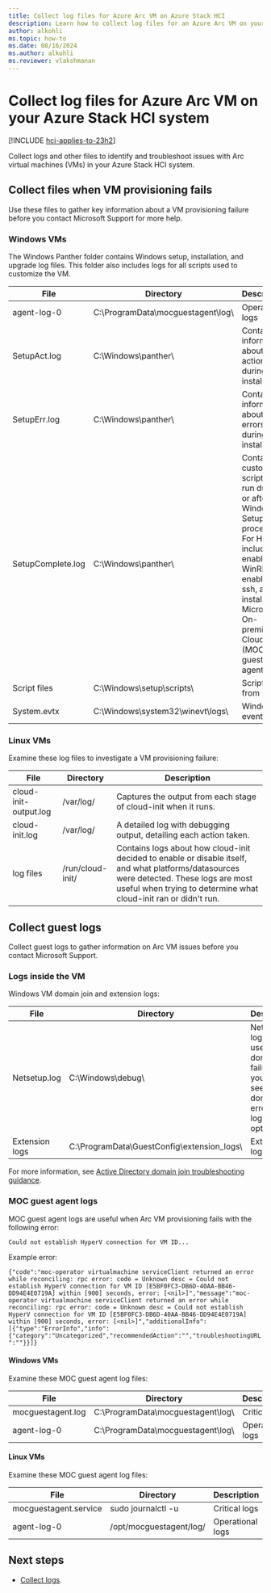 ```yaml
---
title: Collect log files for Azure Arc VM on Azure Stack HCI
description: Learn how to collect log files for an Azure Arc VM on your Azure Stack HCI system. 
author: alkohli
ms.topic: how-to
ms.date: 08/16/2024
ms.author: alkohli
ms.reviewer: vlakshmanan
---
```


# Collect log files for Azure Arc VM on your Azure Stack HCI system

[!INCLUDE [hci-applies-to-23h2](../../hci/includes/hci-applies-to-23h2.md)]

Collect logs and other files to identify and troubleshoot issues with Arc virtual machines (VMs) in your Azure Stack HCI system.

## Collect files when VM provisioning fails

 Use these files to gather key information about a VM provisioning failure before you contact Microsoft Support for more help.

### Windows VMs

The Windows Panther folder contains Windows setup, installation, and upgrade log files. This folder also includes logs for all scripts used to customize the VM.

| File              | Directory       | Description |
|-------------------|-----------------|-------------|
| agent-log-0 | C:\ProgramData\mocguestagent\log\ | Operational logs |
| SetupAct.log | C:\Windows\panther\ | Contains information about setup actions during the installation. |
| SetupErr.log | C:\Windows\panther\ | Contains information about setup errors during the installation. |
| SetupComplete.log | C:\Windows\panther\ | Contains custom scripts that run during or after the Windows Setup process. For HCI, includes enabling WinRM, enabling ssh, and installing Microsoft On-premises Cloud (MOC) guest agent. |
| Script files | C:\Windows\setup\scripts\ | Scripts from ISO |
| System.evtx | C:\Windows\system32\winevt\logs\ | Windows event logs |

### Linux VMs

Examine these log files to investigate a VM provisioning failure:

| File              | Directory       | Description |
|-------------------|-----------------|-------------|
| cloud-init-output.log | /var/log/ | Captures the output from each stage of cloud-init when it runs. |
| cloud-init.log | /var/log/ | A detailed log with debugging output, detailing each action taken. |
| log files | /run/cloud-init/ | Contains logs about how cloud-init decided to enable or disable itself, and what platforms/datasources were detected. These logs are most useful when trying to determine what cloud-init ran or didn't run. |

## Collect guest logs

Collect guest logs to gather information on Arc VM issues before you contact Microsoft Support.

### Logs inside the VM

Windows VM domain join and extension logs:

| File              | Directory       | Description |
|-------------------|-----------------|-------------|
| Netsetup.log | C:\Windows\debug\ | Netlogon logs are used for domain join failure. If you don't see  a domain join error, this log is optional. |
| Extension logs | C:\ProgramData\GuestConfig\extension_logs\ | Extension logs |

For more information, see [Active Directory domain join troubleshooting guidance](/troubleshoot/windows-server/active-directory/active-directory-domain-join-troubleshooting-guidance).

### MOC guest agent logs

MOC guest agent logs are useful when Arc VM provisioning fails with the following error:

`Could not establish HyperV connection for VM ID...`

Example error:

`{"code":"moc-operator virtualmachine serviceClient returned an error while reconciling: rpc error: code = Unknown desc = Could not establish HyperV connection for VM ID [E5BF0FC3-DB6D-40AA-BB46-DD94E4E0719A] within [900] seconds, error: [<nil>]","message":"moc-operator virtualmachine serviceClient returned an error while reconciling: rpc error: code = Unknown desc = Could not establish HyperV connection for VM ID [E5BF0FC3-DB6D-40AA-BB46-DD94E4E0719A] within [900] seconds, error: [<nil>]","additionalInfo":[{"type":"ErrorInfo","info":{"category":"Uncategorized","recommendedAction":"","troubleshootingURL":""}}]}`

#### Windows VMs

Examine these MOC guest agent log files:

| File              | Directory       | Description |
|-------------------|-----------------|-------------|
| mocguestagent.log | C:\ProgramData\mocguestagent\log\ | Critical logs |
| agent-log-0 | C:\ProgramData\mocguestagent\log\ | Operational logs |

#### Linux VMs

Examine these MOC guest agent log files:

| File              | Directory       | Description |
|-------------------|-----------------|-------------|
| mocguestagent.service  | sudo journalctl -u | Critical logs |
| agent-log-0 | /opt/mocguestagent/log/ | Operational logs |

## Next steps

- [Collect logs](./collect-logs.md).
